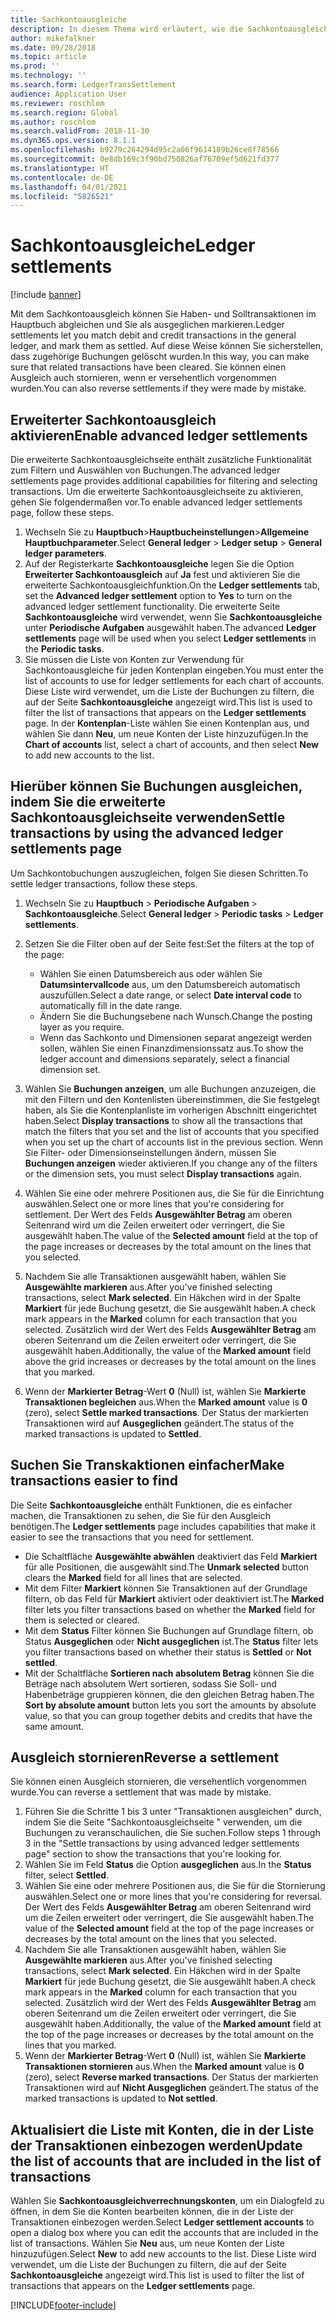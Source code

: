 ```yaml
---
title: Sachkontoausgleiche
description: In diesem Thema wird erläutert, wie die Sachkontoausgleichseite verwendet wird, um Sachkontobuchungen und Stornierungs-Ausgleiche auszugleichen.
author: mikefalkner
ms.date: 09/28/2018
ms.topic: article
ms.prod: ''
ms.technology: ''
ms.search.form: LedgerTransSettlement
audience: Application User
ms.reviewer: roschlom
ms.search.region: Global
ms.author: roschlom
ms.search.validFrom: 2018-11-30
ms.dyn365.ops.version: 8.1.1
ms.openlocfilehash: b9279c264294d95c2a06f9614189b26ce8f78566
ms.sourcegitcommit: 0e8db169c3f90bd750826af76709ef5d621fd377
ms.translationtype: HT
ms.contentlocale: de-DE
ms.lasthandoff: 04/01/2021
ms.locfileid: "5826521"
---
```

# <a name="ledger-settlements"></a><span data-ttu-id="897d7-103">Sachkontoausgleiche</span><span class="sxs-lookup"><span data-stu-id="897d7-103">Ledger settlements</span></span>

[!include [banner](../includes/banner.md)]

<span data-ttu-id="897d7-104">Mit dem Sachkontoausgleich können Sie Haben- und Solltransaktionen im Hauptbuch abgleichen und Sie als ausgeglichen markieren.</span><span class="sxs-lookup"><span data-stu-id="897d7-104">Ledger settlements let you match debit and credit transactions in the general ledger, and mark them as settled.</span></span> <span data-ttu-id="897d7-105">Auf diese Weise können Sie sicherstellen, dass zugehörige Buchungen gelöscht wurden.</span><span class="sxs-lookup"><span data-stu-id="897d7-105">In this way, you can make sure that related transactions have been cleared.</span></span> <span data-ttu-id="897d7-106">Sie können einen Ausgleich auch stornieren, wenn er versehentlich vorgenommen wurden.</span><span class="sxs-lookup"><span data-stu-id="897d7-106">You can also reverse settlements if they were made by mistake.</span></span>

## <a name="enable-advanced-ledger-settlements"></a><span data-ttu-id="897d7-107">Erweiterter Sachkontoausgleich aktivieren</span><span class="sxs-lookup"><span data-stu-id="897d7-107">Enable advanced ledger settlements</span></span>

<span data-ttu-id="897d7-108">Die erweiterte Sachkontoausgleichseite enthält zusätzliche Funktionalität zum Filtern und Auswählen von Buchungen.</span><span class="sxs-lookup"><span data-stu-id="897d7-108">The advanced ledger settlements page provides additional capabilities for filtering and selecting transactions.</span></span> <span data-ttu-id="897d7-109">Um die erweiterte Sachkontoausgleichseite zu aktivieren, gehen Sie folgendermaßen vor.</span><span class="sxs-lookup"><span data-stu-id="897d7-109">To enable advanced ledger settlements page, follow these steps.</span></span>

1. <span data-ttu-id="897d7-110">Wechseln Sie zu **Hauptbuch**\>**Hauptbucheinstellungen**\>**Allgemeine Hauptbuchparameter**.</span><span class="sxs-lookup"><span data-stu-id="897d7-110">Select **General ledger** \> **Ledger setup** \> **General ledger parameters**.</span></span> 
2. <span data-ttu-id="897d7-111">Auf der Registerkarte **Sachkontoausgleiche** legen Sie die Option **Erweiterter Sachkontoausgleich** auf **Ja** fest und aktivieren Sie die erweiterte Sachkontoausgleichfunktion.</span><span class="sxs-lookup"><span data-stu-id="897d7-111">On the **Ledger settlements** tab, set the **Advanced ledger settlement** option to **Yes** to turn on the advanced ledger settlement functionality.</span></span> <span data-ttu-id="897d7-112">Die erweiterte Seite **Sachkontoausgleiche** wird verwendet, wenn Sie **Sachkontoausgleiche** unter **Periodische Aufgaben** ausgewählt haben.</span><span class="sxs-lookup"><span data-stu-id="897d7-112">The advanced **Ledger settlements** page will be used when you select **Ledger settlements** in the **Periodic tasks**.</span></span> 
3. <span data-ttu-id="897d7-113">Sie müssen die Liste von Konten zur Verwendung für Sachkontoausgleiche für jeden Kontenplan eingeben.</span><span class="sxs-lookup"><span data-stu-id="897d7-113">You must enter the list of accounts to use for ledger settlements for each chart of accounts.</span></span> <span data-ttu-id="897d7-114">Diese Liste wird verwendet, um die Liste der Buchungen zu filtern, die auf der Seite **Sachkontoausgleiche** angezeigt wird.</span><span class="sxs-lookup"><span data-stu-id="897d7-114">This list is used to filter the list of transactions that appears on the **Ledger settlements** page.</span></span> <span data-ttu-id="897d7-115">In der **Kontenplan**-Liste wählen Sie einen Kontenplan aus, und wählen Sie dann **Neu**, um neue Konten der Liste hinzuzufügen.</span><span class="sxs-lookup"><span data-stu-id="897d7-115">In the **Chart of accounts** list, select a chart of accounts, and then select **New** to add new accounts to the list.</span></span>

## <a name="settle-transactions-by-using-the-advanced-ledger-settlements-page"></a><span data-ttu-id="897d7-116">Hierüber können Sie Buchungen ausgleichen, indem Sie die erweiterte Sachkontoausgleichseite verwenden</span><span class="sxs-lookup"><span data-stu-id="897d7-116">Settle transactions by using the advanced ledger settlements page</span></span>

<span data-ttu-id="897d7-117">Um Sachkontobuchungen auszugleichen, folgen Sie diesen Schritten.</span><span class="sxs-lookup"><span data-stu-id="897d7-117">To settle ledger transactions, follow these steps.</span></span>

1. <span data-ttu-id="897d7-118">Wechseln Sie zu **Hauptbuch** \> **Periodische Aufgaben** \> **Sachkontoausgleiche**.</span><span class="sxs-lookup"><span data-stu-id="897d7-118">Select **General ledger** \> **Periodic tasks** \> **Ledger settlements**.</span></span>
2. <span data-ttu-id="897d7-119">Setzen Sie die Filter oben auf der Seite fest:</span><span class="sxs-lookup"><span data-stu-id="897d7-119">Set the filters at the top of the page:</span></span>

    - <span data-ttu-id="897d7-120">Wählen Sie einen Datumsbereich aus oder wählen Sie **Datumsintervallcode** aus, um den Datumsbereich automatisch auszufüllen.</span><span class="sxs-lookup"><span data-stu-id="897d7-120">Select a date range, or select **Date interval code** to automatically fill in the date range.</span></span>
    - <span data-ttu-id="897d7-121">Ändern Sie die Buchungsebene nach Wunsch.</span><span class="sxs-lookup"><span data-stu-id="897d7-121">Change the posting layer as you require.</span></span>
    - <span data-ttu-id="897d7-122">Wenn das Sachkonto und Dimensionen separat angezeigt werden sollen, wählen Sie einen Finanzdimensionssatz aus.</span><span class="sxs-lookup"><span data-stu-id="897d7-122">To show the ledger account and dimensions separately, select a financial dimension set.</span></span>

3. <span data-ttu-id="897d7-123">Wählen Sie **Buchungen anzeigen**, um alle Buchungen anzuzeigen, die mit den Filtern und den  Kontenlisten übereinstimmen, die Sie festgelegt haben, als Sie die Kontenplanliste im vorherigen Abschnitt eingerichtet haben.</span><span class="sxs-lookup"><span data-stu-id="897d7-123">Select **Display transactions** to show all the transactions that match the filters that you set and the list of accounts that you specified when you set up the chart of accounts list in the previous section.</span></span> <span data-ttu-id="897d7-124">Wenn Sie Filter- oder Dimensionseinstellungen ändern, müssen Sie **Buchungen anzeigen** wieder aktivieren.</span><span class="sxs-lookup"><span data-stu-id="897d7-124">If you change any of the filters or the dimension sets, you must select **Display transactions** again.</span></span>
4. <span data-ttu-id="897d7-125">Wählen Sie eine oder mehrere Positionen aus, die Sie für die Einrichtung auswählen.</span><span class="sxs-lookup"><span data-stu-id="897d7-125">Select one or more lines that you're considering for settlement.</span></span> <span data-ttu-id="897d7-126">Der Wert des Felds **Ausgewählter Betrag** am oberen Seitenrand wird um die Zeilen erweitert oder verringert, die Sie ausgewählt haben.</span><span class="sxs-lookup"><span data-stu-id="897d7-126">The value of the **Selected amount** field at the top of the page increases or decreases by the total amount on the lines that you selected.</span></span>
5. <span data-ttu-id="897d7-127">Nachdem Sie alle Transaktionen ausgewählt haben, wählen Sie **Ausgewählte markieren** aus.</span><span class="sxs-lookup"><span data-stu-id="897d7-127">After you've finished selecting transactions, select **Mark selected**.</span></span> <span data-ttu-id="897d7-128">Ein Häkchen wird in der Spalte **Markiert** für jede Buchung gesetzt, die Sie ausgewählt haben.</span><span class="sxs-lookup"><span data-stu-id="897d7-128">A check mark appears in the **Marked** column for each transaction that you selected.</span></span> <span data-ttu-id="897d7-129">Zusätzlich wird der Wert des Felds **Ausgewählter Betrag** am oberen Seitenrand um die Zeilen erweitert oder verringert, die Sie ausgewählt haben.</span><span class="sxs-lookup"><span data-stu-id="897d7-129">Additionally, the value of the **Marked amount** field above the grid increases or decreases by the total amount on the lines that you marked.</span></span>
6. <span data-ttu-id="897d7-130">Wenn der **Markierter Betrag**-Wert **0** (Null) ist, wählen Sie **Markierte Transaktionen begleichen** aus.</span><span class="sxs-lookup"><span data-stu-id="897d7-130">When the **Marked amount** value is **0** (zero), select **Settle marked transactions**.</span></span> <span data-ttu-id="897d7-131">Der Status der markierten Transaktionen wird auf **Ausgeglichen** geändert.</span><span class="sxs-lookup"><span data-stu-id="897d7-131">The status of the marked transactions is updated to **Settled**.</span></span>

## <a name="make-transactions-easier-to-find"></a><span data-ttu-id="897d7-132">Suchen Sie Transkaktionen einfacher</span><span class="sxs-lookup"><span data-stu-id="897d7-132">Make transactions easier to find</span></span>

<span data-ttu-id="897d7-133">Die Seite **Sachkontoausgleiche** enthält Funktionen, die es einfacher machen, die Transaktionen zu sehen, die Sie für den Ausgleich benötigen.</span><span class="sxs-lookup"><span data-stu-id="897d7-133">The **Ledger settlements** page includes capabilities that make it easier to see the transactions that you need for settlement.</span></span>

- <span data-ttu-id="897d7-134">Die Schaltfläche **Ausgewählte abwählen** deaktiviert das Feld **Markiert** für alle Positionen, die ausgewählt sind.</span><span class="sxs-lookup"><span data-stu-id="897d7-134">The **Unmark selected** button clears the **Marked** field for all lines that are selected.</span></span>
- <span data-ttu-id="897d7-135">Mit dem Filter **Markiert** können Sie Transaktionen auf der Grundlage filtern, ob das Feld für **Markiert** aktiviert oder deaktiviert ist.</span><span class="sxs-lookup"><span data-stu-id="897d7-135">The **Marked** filter lets you filter transactions based on whether the **Marked** field for them is selected or cleared.</span></span>
- <span data-ttu-id="897d7-136">Mit dem **Status** Filter können Sie Buchungen auf Grundlage filtern, ob Status **Ausgeglichen** oder **Nicht ausgeglichen** ist.</span><span class="sxs-lookup"><span data-stu-id="897d7-136">The **Status** filter lets you filter transactions based on whether their status is **Settled** or **Not settled**.</span></span>
- <span data-ttu-id="897d7-137">Mit der Schaltfläche **Sortieren nach absolutem Betrag** können Sie die Beträge nach absolutem Wert sortieren, sodass Sie Soll- und Habenbeträge gruppieren können, die den gleichen Betrag haben.</span><span class="sxs-lookup"><span data-stu-id="897d7-137">The **Sort by absolute amount** button lets you sort the amounts by absolute value, so that you can group together debits and credits that have the same amount.</span></span>

## <a name="reverse-a-settlement"></a><span data-ttu-id="897d7-138">Ausgleich stornieren</span><span class="sxs-lookup"><span data-stu-id="897d7-138">Reverse a settlement</span></span>

<span data-ttu-id="897d7-139">Sie können einen Ausgleich stornieren, die versehentlich vorgenommen wurde.</span><span class="sxs-lookup"><span data-stu-id="897d7-139">You can reverse a settlement that was made by mistake.</span></span>

1. <span data-ttu-id="897d7-140">Führen Sie die Schritte 1 bis 3 unter "Transaktionen ausgleichen" durch, indem Sie die Seite  "Sachkontoausgleichseite " verwenden, um die Buchungen zu veranschaulichen, die Sie suchen.</span><span class="sxs-lookup"><span data-stu-id="897d7-140">Follow steps 1 through 3 in the "Settle transactions by using advanced ledger settlements page" section to show the transactions that you're looking for.</span></span>
2. <span data-ttu-id="897d7-141">Wählen Sie im Feld **Status** die Option **ausgeglichen** aus.</span><span class="sxs-lookup"><span data-stu-id="897d7-141">In the **Status** filter, select **Settled**.</span></span>
3. <span data-ttu-id="897d7-142">Wählen Sie eine oder mehrere Positionen aus, die Sie für die Stornierung auswählen.</span><span class="sxs-lookup"><span data-stu-id="897d7-142">Select one or more lines that you're considering for reversal.</span></span> <span data-ttu-id="897d7-143">Der Wert des Felds **Ausgewählter Betrag** am oberen Seitenrand wird um die Zeilen erweitert oder verringert, die Sie ausgewählt haben.</span><span class="sxs-lookup"><span data-stu-id="897d7-143">The value of the **Selected amount** field at the top of the page increases or decreases by the total amount on the lines that you selected.</span></span>
4. <span data-ttu-id="897d7-144">Nachdem Sie alle Transaktionen ausgewählt haben, wählen Sie **Ausgewählte markieren** aus.</span><span class="sxs-lookup"><span data-stu-id="897d7-144">After you've finished selecting transactions, select **Mark selected**.</span></span> <span data-ttu-id="897d7-145">Ein Häkchen wird in der Spalte **Markiert** für jede Buchung gesetzt, die Sie ausgewählt haben.</span><span class="sxs-lookup"><span data-stu-id="897d7-145">A check mark appears in the **Marked** column for each transaction that you selected.</span></span> <span data-ttu-id="897d7-146">Zusätzlich wird der Wert des Felds **Ausgewählter Betrag** am oberen Seitenrand um die Zeilen erweitert oder verringert, die Sie ausgewählt haben.</span><span class="sxs-lookup"><span data-stu-id="897d7-146">Additionally, the value of the **Marked amount** field at the top of the page increases or decreases by the total amount on the lines that you marked.</span></span>
5. <span data-ttu-id="897d7-147">Wenn der **Markierter Betrag**-Wert **0** (Null) ist, wählen Sie **Markierte Transaktionen stornieren** aus.</span><span class="sxs-lookup"><span data-stu-id="897d7-147">When the **Marked amount** value is **0** (zero), select **Reverse marked transactions**.</span></span> <span data-ttu-id="897d7-148">Der Status der markierten Transaktionen wird auf **Nicht Ausgeglichen** geändert.</span><span class="sxs-lookup"><span data-stu-id="897d7-148">The status of the marked transactions is updated to **Not settled**.</span></span>

## <a name="update-the-list-of-accounts-that-are-included-in-the-list-of-transactions"></a><span data-ttu-id="897d7-149">Aktualisiert die Liste mit Konten, die in der Liste der Transaktionen einbezogen werden</span><span class="sxs-lookup"><span data-stu-id="897d7-149">Update the list of accounts that are included in the list of transactions</span></span>

<span data-ttu-id="897d7-150">Wählen Sie **Sachkontoausgleichverrechnungskonten**, um ein Dialogfeld zu öffnen, in dem Sie die Konten bearbeiten können, die in der Liste der Transaktionen einbezogen werden.</span><span class="sxs-lookup"><span data-stu-id="897d7-150">Select **Ledger settlement accounts** to open a dialog box where you can edit the accounts that are included in the list of transactions.</span></span> <span data-ttu-id="897d7-151">Wählen Sie **Neu** aus, um neue Konten der Liste hinzuzufügen.</span><span class="sxs-lookup"><span data-stu-id="897d7-151">Select **New** to add new accounts to the list.</span></span> <span data-ttu-id="897d7-152">Diese Liste wird verwendet, um die Liste der Buchungen zu filtern, die auf der Seite **Sachkontoausgleiche** angezeigt wird.</span><span class="sxs-lookup"><span data-stu-id="897d7-152">This list is used to filter the list of transactions that appears on the **Ledger settlements** page.</span></span>


[!INCLUDE[footer-include](../../includes/footer-banner.md)]